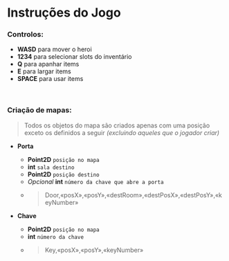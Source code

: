 ﻿# Instruções do Jogo

### Controlos:

 - **WASD** para mover o heroi
 - **1234** para selecionar slots do inventário
 - **Q** para apanhar items
 - **E** para largar items
 - **SPACE** para usar items
 <br>

### Criação de mapas:
>Todos os objetos do mapa são criados apenas com uma posição exceto os definidos a seguir *(excluindo aqueles que o jogador criar)*
 - **Porta**
	 * **Point2D** `posição no mapa`
	 * **int** `sala destino`
	 * **Point2D** `posição destino`
	 * *Opcional* **int** `número da chave que abre a porta`
	 * >Door,«posX»,«posY»,«destRoom»,«destPosX»,«destPosY»,«keyNumber»
	 
- **Chave**
	* **Point2D** `posição no mapa`
	* **int** `número da chave`
	* >Key,«posX»,«posY»,«keyNumber»
